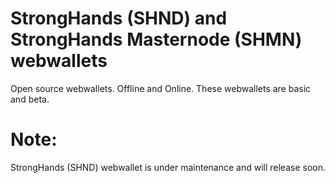 # StrongHands (SHND) and StrongHands Masternode (SHMN) webwallets
Open source webwallets.
Offline and Online.
These webwallets are basic and beta.

# Note: 
StrongHands (SHND) webwallet is under maintenance and will release soon.